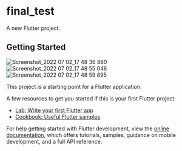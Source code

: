 # final_test

A new Flutter project.

## Getting Started
![Screenshot_2022 07 02_17 48 36 880](https://user-images.githubusercontent.com/73879435/177000538-1a9db6b6-24cf-48ac-9a96-42098b99f003.png)
![Screenshot_2022 07 02_17 48 55 046](https://user-images.githubusercontent.com/73879435/177000542-b9f82d15-8aaf-4932-9c04-4d4dc39dce06.png)
![Screenshot_2022 07 02_17 48 59 895](https://user-images.githubusercontent.com/73879435/177000543-e22f5538-d08e-4105-be4e-17c6b5cad945.png)

This project is a starting point for a Flutter application.

A few resources to get you started if this is your first Flutter project:

- [Lab: Write your first Flutter app](https://docs.flutter.dev/get-started/codelab)
- [Cookbook: Useful Flutter samples](https://docs.flutter.dev/cookbook)

For help getting started with Flutter development, view the
[online documentation](https://docs.flutter.dev/), which offers tutorials,
samples, guidance on mobile development, and a full API reference.



